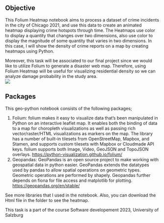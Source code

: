 ## Objective
This Folium Heatmap notebook aims to process a dataset of crime incidents in the city of Chicago 2021, and use this data to create an animated heatmap displaying crime hotspots through time.
The Heatmaps use color to display a quantity that changes over two dimensions, also use color to display the magnitude of some quantity that varies in two dimensions.
In this case, I will show the density of crime reports on a map by creating heatmaps using Python.

Moreover, this task will be associated to our final project since we would like to utilize Folium to generate a disaster web map. Therefore, using Folium Heatmap will be useful for visualizing residential density so we can analyze damage probability in the study area.     
<img src="https://github.com/parindapannoon/PLUS_softwaredev_2023_Parinda/blob/c58339030278d12b0f222f40f55e5d1ad4db7e15/A3/giffile_heatmap.gif">
## Packages
This geo-python notebook consists of the following packages;
1. Folium: folium makes it easy to visualize data that’s been manipulated in Python on an interactive leaflet map. It enables both the binding of data to a map for choropleth visualizations as well as passing rich vector/raster/HTML visualizations as markers on the map.  The library has a number of built-in tilesets from OpenStreetMap, Mapbox, and Stamen, and supports custom tilesets with Mapbox or Cloudmade API keys. folium supports both Image, Video, GeoJSON and TopoJSON overlays. https://python-visualization.github.io/folium/
2. Geopandas: GeoPandas is an open source project to make working with geospatial data in python easier. GeoPandas extends the datatypes used by pandas to allow spatial operations on geometric types. Geometric operations are performed by shapely. Geopandas further depends on fiona for file access and matplotlib for plotting. https://geopandas.org/en/stable/

See more libraries that I used in the notebook. Also, you can download the Html file in the folder to see the heatmap.

This task is a part of the course Software developement 2023, University of Salzburg
